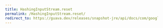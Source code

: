 ```yaml
---
title: HashingInputStream.reset
permalink: /HashingInputStream.reset/
redirect_to: https://guava.dev/releases/snapshot-jre/api/docs/com/google/common/hash/HashingInputStream.html#reset--
---
```

